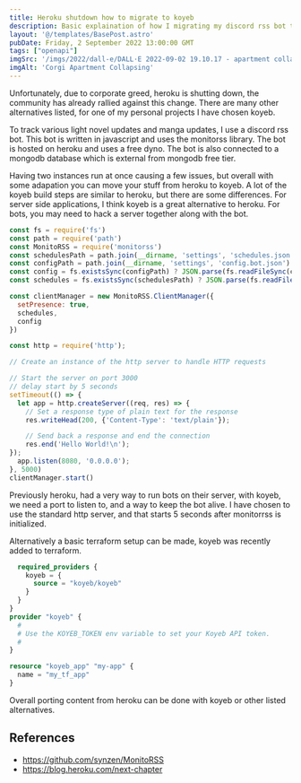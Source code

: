 ```yaml
---
title: Heroku shutdown how to migrate to koyeb
description: Basic explaination of how I migrating my discord rss bot to koyeb
layout: '@/templates/BasePost.astro'
pubDate: Friday, 2 September 2022 13:00:00 GMT
tags: ["openapi"]
imgSrc: '/imgs/2022/dall-e/DALL·E 2022-09-02 19.10.17 - apartment collapsing while corgi watches.png'
imgAlt: 'Corgi Apartment Collapsing'
---
```


Unfortunately, due to corporate greed, heroku is shutting down, the community has already rallied against this change. There are many other alternatives listed, for one of my personal projects I have chosen koyeb.

To track various light novel updates and manga updates, I use a discord rss bot. This bot is written in javascript and uses the monitorss library. The bot is hosted on heroku and uses a free dyno. The bot is also connected to a mongodb database which is external from mongodb free tier.

Having two instances run at once causing a few issues, but overall with some adapation you can move your stuff from heroku to koyeb. A lot of the koyeb build steps are similar to heroku, but there are some differences. For server side applications, I think koyeb is a great alternative to heroku. For bots, you may need to hack a server together along with the bot.

```js
const fs = require('fs')
const path = require('path')
const MonitoRSS = require('monitorss')
const schedulesPath = path.join(__dirname, 'settings', 'schedules.json')
const configPath = path.join(__dirname, 'settings', 'config.bot.json')
const config = fs.existsSync(configPath) ? JSON.parse(fs.readFileSync(configPath)) : {}
const schedules = fs.existsSync(schedulesPath) ? JSON.parse(fs.readFileSync(schedulesPath)) : {}

const clientManager = new MonitoRSS.ClientManager({
  setPresence: true,
  schedules,
  config
})

const http = require('http');

// Create an instance of the http server to handle HTTP requests

// Start the server on port 3000
// delay start by 5 seconds
setTimeout(() => {
  let app = http.createServer((req, res) => {
    // Set a response type of plain text for the response
    res.writeHead(200, {'Content-Type': 'text/plain'});

    // Send back a response and end the connection
    res.end('Hello World!\n');
});
  app.listen(8080, '0.0.0.0');
}, 5000)
clientManager.start()
```

Previously heroku, had a very way to run bots on their server, with koyeb, we need a port to listen to, and a way to keep the bot alive. I have chosen to use the standard http server, and that starts 5 seconds after monitorrss is initialized.

Alternatively a basic terraform setup can be made, koyeb was recently added to terraform.

```terraform {
  required_providers {
    koyeb = {
      source = "koyeb/koyeb"
    }
  }
}
provider "koyeb" {
  #
  # Use the KOYEB_TOKEN env variable to set your Koyeb API token.
  #
}

resource "koyeb_app" "my-app" {
  name = "my_tf_app"
}
```

Overall porting content from heroku can be done with koyeb or other listed alternatives.

## References
* https://github.com/synzen/MonitoRSS
* https://blog.heroku.com/next-chapter